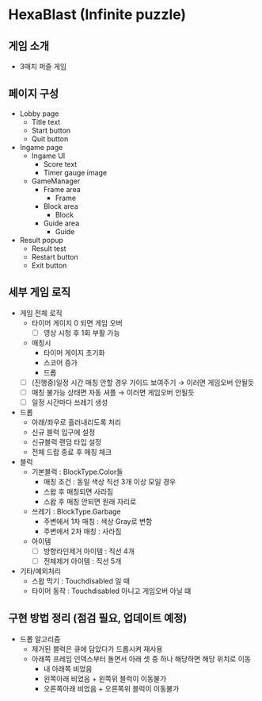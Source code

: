 # HexaBlast (Infinite puzzle)

## 게임 소개
- 3매치 퍼즐 게임

## 페이지 구성

- Lobby page
  - Title text
  - Start button
  - Quit button
- Ingame page
  - Ingame UI
    - Score text
    - Timer gauge image
  - GameManager
    - Frame area
        - Frame
    - Block area
        - Block
    - Guide area
        - Guide
- Result popup
  - Result test
  - Restart button
  - Exit button

## 세부 게임 로직

- 게임 전체 로직
  - 타이머 게이지 0 되면 게임 오버
    - [ ] 영상 시청 후 1회 부활 가능
  - 매칭시
    - 타이머 게이지 초기화
    - 스코어 증가
    - 드롭
  - [ ] (진행중)일정 시간 매칭 안할 경우 가이드 보여주기 → 이러면 게임오버 안될듯
  - [ ] 매칭 불가능 상태면 자동 셔플 → 이러면 게임오버 안될듯
  - [ ] 일정 시간마다 쓰레기 생성
- 드롭
  - 아래/좌우로 흘러내리도록 처리
  - 신규 블럭 입구에 설정
  - 신규블럭 랜덤 타입 설정
  - 전체 드랍 종료 후 매칭 체크
- 블럭
  - 기본블럭 : BlockType.Color들
    - 매칭 조건 : 동일 색상 직선 3개 이상 모일 경우
    - 스왑 후 매칭되면 사라짐
    - 스왑 후 매칭 안되면 원래 자리로
  - 쓰레기 : BlockType.Garbage
    - 주변에서 1차 매칭 : 색상 Gray로 변함
    - 주변에서 2차 매칭 : 사라짐
  - 아이템
    - [ ] 방향라인제거 아이템 : 직선 4개
    - [ ] 전체제거 아이템 : 직선 5개
- 기타/예외처리
  - 스왑 막기 : Touchdisabled 일 때
  - 타이머 동작 : Touchdisabled 아니고 게임오버 아닐 떄

## 구현 방법 정리 (점검 필요, 업데이트 예정)

- 드롭 알고리즘
  - 제거된 블럭은 큐에 담았다가 드롭시켜 재사용
  - 아래쪽 프레임 인덱스부터 돌면서 아래 셋 중 하나 해당하면 해당 위치로 이동
    - 내 아래쪽 비었음
    - 왼쪽아래 비었음 + 왼쪽위 블럭이 이동불가
    - 오른쪽아래 비었음 + 오른쪽위 블럭이 이동불가

